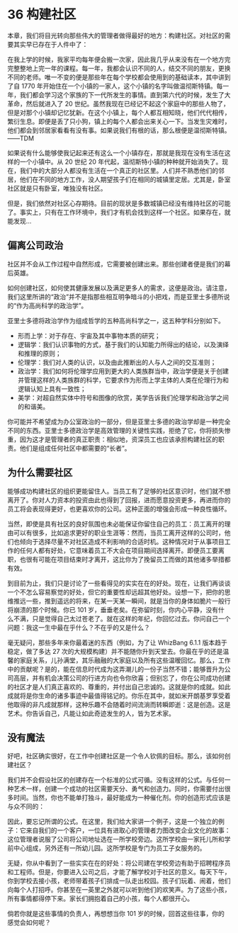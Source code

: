 # 36 构建社区

本章，我们将目光转向那些伟大的管理者做得最好的地方：构建社区。对社区的需要其实早已存在于人件中了：

在我上学的时候，我家平均每年便会搬一次家，因此我几乎从来没有在一个地方完完整整地上完一年的课程。每一年，我都会认识不同的人，结交不同的朋友，更换不同的老师。唯一不变的便是那些年在每个学校都会使用到的基础读本，其中讲到了自 1770 年开始住在一个小镇的一家人，这个小镇的名字叫做温彻斯特镇。每一年，我们都会学习这个家族的下一代所发生的事情。直到第六代的时候，发生了大革命，然后就进入了 20 世纪。虽然我现在已经记不起这个家庭中的那些人物了，但是对那个小镇却记忆犹新。在这个小镇上，每个人都互相知晓，他们代代相传，繁衍生息。即便是丢了只小狗，镇上的每个人都会出来关心一下。当发生灾难时，他们都会到邻居家看看有没有事。如果说我们有根的话，那么根便是温彻斯特镇。  
——TDM

如果说有什么能够使我记起来还有这么一个小镇存在，那就是我现在没有生活在这样的一个小镇中。从 20 世纪 20 年代起，温彻斯特小镇的种种就开始消失了。现在，我们中的大部分人都没有生活在一个真正的社区里。人们并不熟悉他们的邻居，他们在不同的地方工作，没人期望孩子们在相同的城镇里定居。尤其是，卧室社区就是只有卧室，唯独没有社区。

但是，我们依然对社区心存期待。目前的现状是多数城镇已经没有维持社区的可能了。事实上，只有在工作环境中，我们才有机会找到这样一个社区。如果存在，就能发现…

## 偏离公司政治

社区并不会从工作过程中自然形成，它需要被创建出来。那些创建者便是我们的幕后英雄。

如何创建社区，如何使其健康发展以及满足更多人的需求，这便是政治。请注意，我们这里所讲的“政治”并不是指那些相互明争暗斗的小把戏，而是亚里士多德所说的“作为高尚科学的政治学”。

亚里士多德将政治学作为组成哲学的五种高尚科学之一，这五种学科分别如下。

- 形而上学：对于存在、宇宙及其中事物本质的研究；
- 逻辑学：我们认识事物的方式，基于我们的认知能力所得出的结论，以及演绎和推理的原则；
- 伦理学：我们对人类的认识，以及由此推断出的人与人之间的交互准则；
- 政治学：我们如何将伦理学应用到更大的人类族群当中，政治学便是关于创建并管理这样的人类族群的科学，它要求作为形而上学主体的人类在伦理行为和逻辑认知上具有一致性；
- 美学：对超自然实体中符号和图像的欣赏，美学告诉我们伦理学和政治学之间的和谐美。

你可能并不希望成为办公室政治的一部分，但是亚里士多德的政治学却是一种完全不同的东西。亚里士多德政治学是高效管理的关键性实践，拒绝了它，你将损失惨重，因为这才是管理者的真正职责：相似地，资深员工也应该承担构建社区的职责。他们是组成任何社区中都需要的“长者”。

## 为什么需要社区

能够成功构建社区的组织更能留住人。当员工有了足够的社区意识时，他们就不想离开了。你对人力资本的投资由此也得到了回报，进而愿意投资更多，再进而你的员工将会表现得更好，也更喜欢你的公司。这种正面的增强会形成一种良性循环。

当然，即使是具有社区的良好氛围也未必能保证你留住自己的员工：员工离开的理由可以有很多，比如追求更好的职业生涯等：然而，当员工离开这样的公司时，他们也倾向于选择尽量不对社区造成不利影响的合适时机。这种情况对于从事项目工作的任何人都有好处，它意味着员工不大会在项目期间选择离开。即便员工要离职，也很有可能在项目结束时才离开，这比你为了挽留员工而做的其他诸多举措都有效。

到目前为止，我们只是讨论了一些看得见的实实在在的好处。现在，让我们再谈谈一个不怎么容易察觉的好处，但它的重要性却远超其他好处。设想一下，把你的思维推远一些，推到遥远的将来，在某一天某一瞬间，就是当你的身体如脆片一般行将崩溃的那个时候。你已 101 岁，垂垂老矣。在弥留时刻，你内心平静，没有什么不满，只是觉得自己太过苍老了。就在这样的年纪，你回忆过去。你问自己一个问题：我这一生中最在乎什么？不在乎的又是什么？

毫无疑问，那些多年来你最着迷的东西（例如，为了让 WhizBang 6.1.1 版本趋于稳定，做了多达 27 次的大规模构建）并不能随你升到天堂去。你最在乎的还是温馨的家庭关系，儿孙满堂，其乐融融的大家庭以及所有这些温暧回忆。那么，工作中的贡献呢？是的，能在信息时代成为这弄潮儿的一份子当然不错；能够晋升为公司高层，并有机会决策公司的行进方向也令你欣喜；但别忘了，你在公司成功创建的社区才是人们真正喜欢的、尊重的，并付出自己忠诚的。这就是你的成就。如此成就将是你生命的诸多事迹中最值得铭记的。你乐在其中，就如米开朗基罗享受着他取得的非凡成就那样，这种乐趣不会随着时间流淌而转瞬即逝：这是创造。这是艺术。你告诉自己，凡能让如此奇迹发生的人，皆为艺术家。

## 没有魔法

好吧，社区确实很好，在工作中创建社区是一个令人钦佩的目标。那么，该如何创建社区？

我们并不会假设社区的创建存在一个标准的公式可循。没有这样的公式。与任何一种艺术一样，创建一个成功的社区需要天分、勇气和创造力。同时，你需要付出很多时间。当然，你也不能单打独斗，最好能成为一种催化剂。你的创造形式应该是与众不同的：

因此，要忘记所谓的公式。在这里，我们给大家讲一个例子，这是一个独立的例子：它来自我们的一个客户，一位具有进取心的管理者力图改变企业文化的故事：这位管理者说服了公司将公司地址选在一所学校旁边。这所学校由一家托儿所和学前中心组成，另外还有一所幼儿园。这所学校是专门为员工子女服务的。

无疑，你从中看到了一些实实在在的好处：将公司建在学校旁边有助于招聘程序员和工程师。但是，你要进入公司之后，才能了解学校对于社区的意义。每天下午，你到学校去接小孩，老师带着孩子们排成一队走出校园。孩子们玩着、闹着，他们向每个人打招呼。你甚至在一英里之外就可以听到他们的欢笑声。为了这些小孩，所有事情都得停下来。家长们拥抱着自己的小孩，每个人都很开心。

倘若你就是这些事情的负责人，再想想当你 101 岁的时候，回首这些往事，你的感觉会如何呢？
